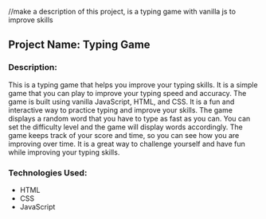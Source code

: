 //make a description of this project, is a typing game with vanilla js to improve skills

## Project Name: Typing Game
### Description:
This is a typing game that helps you improve your typing skills. It is a simple game that you can play to improve your typing speed and accuracy. The game is built using vanilla JavaScript, HTML, and CSS. It is a fun and interactive way to practice typing and improve your skills. The game displays a random word that you have to type as fast as you can. You can set the difficulty level and the game will display words accordingly. The game keeps track of your score and time, so you can see how you are improving over time. It is a great way to challenge yourself and have fun while improving your typing skills.

### Technologies Used:
- HTML
- CSS
- JavaScript
